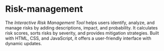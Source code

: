 # Risk-management
The *Interactive Risk Management Tool* helps users identify, analyze, and manage risks by adding descriptions, impact, and probability. It calculates risk scores, sorts risks by severity, and provides mitigation strategies. Built with HTML, CSS, and JavaScript, it offers a user-friendly interface with dynamic updates.
